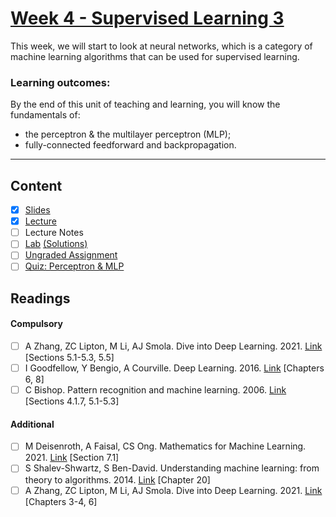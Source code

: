 # [Week 4 - Supervised Learning 3](https://canvas.sussex.ac.uk/courses/31315/pages/week-4-supervised-learning-iii?module_item_id=1445747)
This week, we will start to look at neural networks, which is a category of machine learning algorithms that can be used for supervised learning. 

### Learning outcomes:
By the end of this unit of teaching and learning, you will know the fundamentals of:
- the perceptron & the multilayer perceptron (MLP); 
- fully-connected feedforward and backpropagation.

---

## Content
- [x] [Slides](https://canvas.sussex.ac.uk/courses/31315/files/5597260?wrap=1)
- [x] [Lecture](https://sussex.cloud.panopto.eu/Panopto/Pages/Viewer.aspx?id=ee08e834-f339-4ee3-9499-b28800c38031)
- [ ] Lecture Notes
- [ ] [Lab](https://github.com/LukeBirkett/study-planner/blob/main/934G5_Machine_Learning/week_4/Week%204.ipynb) [(Solutions)](https://github.com/LukeBirkett/study-planner/blob/main/934G5_Machine_Learning/week_4/Week%204_with%20solutions.ipynb)
- [ ] [Ungraded Assignment](https://github.com/LukeBirkett/study-planner/blob/main/934G5_Machine_Learning/week_4/Week%204_assignments.ipynb)
- [ ] [Quiz: Perceptron & MLP](https://canvas.sussex.ac.uk/courses/31315/quizzes/50388)
 
## Readings
#### Compulsory
- [ ] A Zhang, ZC Lipton, M Li, AJ Smola. Dive into Deep Learning. 2021. [Link](https://readinglists.sussex.ac.uk/leganto/nui/citation/20811019870002461?institute=44SUS_INST&auth=SAML) [Sections 5.1-5.3, 5.5]
- [ ] I Goodfellow, Y Bengio, A Courville. Deep Learning. 2016. [Link](https://readinglists.sussex.ac.uk/leganto/nui/citation/20811019820002461?institute=44SUS_INST&auth=SAML) [Chapters 6, 8]
- [ ] C Bishop. Pattern recognition and machine learning. 2006. [Link](https://readinglists.sussex.ac.uk/leganto/nui/citation/20811019850002461?institute=44SUS_INST&auth=SAML) [Sections 4.1.7, 5.1-5.3]

#### Additional
- [ ] M Deisenroth, A Faisal, CS Ong. Mathematics for Machine Learning. 2021. [Link](https://readinglists.sussex.ac.uk/leganto/nui/citation/20811019860002461?institute=44SUS_INST&auth=SAML) [Section 7.1]
- [ ] S Shalev-Shwartz, S Ben-David. Understanding machine learning: from theory to algorithms. 2014. [Link](https://readinglists.sussex.ac.uk/leganto/nui/citation/20811019830002461?institute=44SUS_INST&auth=SAML) [Chapter 20]
- [ ] A Zhang, ZC Lipton, M Li, AJ Smola. Dive into Deep Learning. 2021. [Link](https://readinglists.sussex.ac.uk/leganto/nui/citation/20811019870002461?institute=44SUS_INST&auth=SAML) [Chapters 3-4, 6]
